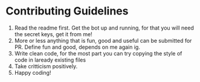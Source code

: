 # Contributing Guidelines
1. Read the readme first. Get the bot up and running, for that you will need the secret keys, get it from me!
2. More or less anything that is fun, good and useful can be submitted for PR. Define fun and good, depends on me again ig.
3. Write clean code, for the most part you can try copying the style of code in laready existing files
4. Take critticism positively.
5. Happy coding! 
